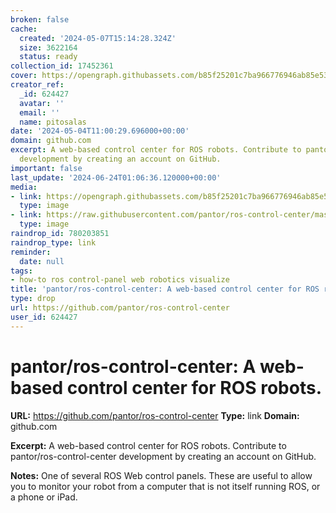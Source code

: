 ```yaml
---
broken: false
cache:
  created: '2024-05-07T15:14:28.324Z'
  size: 3622164
  status: ready
collection_id: 17452361
cover: https://opengraph.githubassets.com/b85f25201c7ba966776946ab85e53e64b40399ddae8bf05185b498c7c5c3ebb5/pantor/ros-control-center
creator_ref:
  _id: 624427
  avatar: ''
  email: ''
  name: pitosalas
date: '2024-05-04T11:00:29.696000+00:00'
domain: github.com
excerpt: A web-based control center for ROS robots. Contribute to pantor/ros-control-center
  development by creating an account on GitHub.
important: false
last_update: '2024-06-24T01:06:36.120000+00:00'
media:
- link: https://opengraph.githubassets.com/b85f25201c7ba966776946ab85e53e64b40399ddae8bf05185b498c7c5c3ebb5/pantor/ros-control-center
  type: image
- link: https://raw.githubusercontent.com/pantor/ros-control-center/master/src/assets/screenshot.png
  type: image
raindrop_id: 780203851
raindrop_type: link
reminder:
  date: null
tags:
- how-to ros control-panel web robotics visualize
title: 'pantor/ros-control-center: A web-based control center for ROS robots.'
type: drop
url: https://github.com/pantor/ros-control-center
user_id: 624427
---
```


# pantor/ros-control-center: A web-based control center for ROS robots.

**URL:** https://github.com/pantor/ros-control-center
**Type:** link
**Domain:** github.com

**Excerpt:** A web-based control center for ROS robots. Contribute to pantor/ros-control-center development by creating an account on GitHub.

**Notes:**
One of several ROS Web control panels. These are useful to allow you to monitor your robot from a computer that is not itself running ROS, or a phone or iPad.
